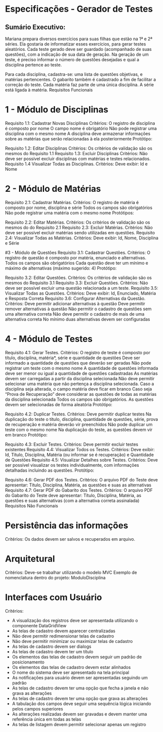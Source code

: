 # Especificações - Gerador de Testes

## Sumário Executivo:

Mariana prepara diversos exercícios para suas filhas que estão na 1ª e 2ª séries.  Ela gostaria de informatizar esses exercícios, para gerar testes aleatórios. Cada teste  gerado deve ser guardado (acompanhado de suas questões), com a indicação de sua  data de geração. Na geração de um teste, é preciso informar o número de questões  desejadas e qual a disciplina pertence ao teste.

Para cada disciplina, cadastra-se: uma lista de questões objetivas, e matérias pertencentes. O gabarito também é  cadastrado a fim de facilitar a correção do teste. Cada matéria faz parte de uma única  disciplina. A série está ligada à matéria. 
Requisitos Funcionais

# 1 - Módulo de Disciplinas
Requisito 1.1: Cadastrar Novas Disciplinas
Critérios:
O registro de disciplina é composto por nome
O campo nome é obrigatório
Não pode registrar uma disciplina com o mesmo nome
A disciplina deve armazenar informações sobre as matérias que serão relacionadas à ela posteriormente
Protótipo:

Requisito 1.2: Editar Disciplinas
	Critérios:
Os critérios de validação são os mesmos do Requisito 1.1
Requisito 1.3: Excluir Disciplinas
	Critérios:
Não deve ser possível excluir disciplinas com matérias e testes relacionados.
Requisito 1.4 Visualizar Todas as Disciplinas.
Critérios:
Deve exibir: Id e Nome

# 2 - Módulo de Matérias
Requisito 2.1: Cadastrar Matérias.
Critérios:
O registro de matéria é composto por nome, disciplina e série
Todos os campos são obrigatórios
Não pode registrar uma matéria com o mesmo nome
Protótipos:

Requisito 2.2: Editar Matérias.
	Critérios:
Os critérios de validação são os mesmos do do Requisito 2.1
Requisito 2.3: Excluir Matérias.
	Critérios:
Não deve ser possível excluir matérias sendo utilizadas em questões.
Requisito 2.4: Visualizar Todas as Matérias.
	Critérios:
Deve exibir: Id, Nome, Disciplina e Série



#3 - Módulo de Questões
Requisito 3.1: Cadastrar Questões.
Critérios:
O registro de questão é composto por matéria, enunciado e alternativas.
Todos os campos são obrigatórios
Cada questão deve ter um mínimo e máximo de alternativas (máximo sugerido: 4)
Protótipo:


Requisito 3.2: Editar Questões.
	Critérios:
Os critérios de validação são os mesmos do Requisito 3.1
Requisito 3.3: Excluir Questões.
	Critérios:
Não deve ser possível excluir uma questão relacionada a um teste.
Requisito 3.5: Visualizar Todas as Questões.
Critérios:
Deve exibir: Id, Enunciado, Matéria e Resposta Correta
Requisito 3.6: Configurar Alternativas da Questão.
Critérios:
Deve permitir adicionar alternativas à questão
Deve permitir remover alternativas à questão
Não permitir o cadastro de questões sem uma alternativa correta
Não deve permitir o cadastro de mais de uma alternativa correta
No mínimo duas alternativas devem ser configuradas

# 4 - Módulo de Testes
Requisito 4.1: Gerar Testes.
Critérios:
O registro de teste é composto por título, disciplina, matéria*, série e quantidade de questões
Deve ser informado a quantidade de questões que deverão ser geradas
Não pode registrar um teste com o mesmo nome
A quantidade de questões informada deve ser menor ou igual a quantidade de questões cadastradas
As matérias devem ser carregadas a partir da disciplina selecionada
Não deve permitir selecionar uma matéria que não pertença a disciplina selecionada.
Caso a disciplina seja alterada, o campo matéria deve ficar em branco
Caso seja “Prova de Recuperação” deve considerar as questões de todas as matérias da disciplina selecionada
Todos os campos são obrigatórios.
As questões devem ser selecionadas de forma aleatória
Protótipo:


Requisito 4.2: Duplicar Testes.
Critérios:
Deve permitir duplicar testes
Na duplicação do teste o título, disciplina, quantidade de questões, série, prova de recuperação e matéria deverão vir preenchidos
Não pode duplicar um teste com o mesmo nome
Na duplicação do teste, as questões devem vir em branco
Protótipo:







Requisito 4.3: Excluir Testes.
	Critérios:
Deve permitir excluir testes existentes
Requisito 4.4: Visualizar Todos os Testes.
Critérios:
Deve exibir: Id, Título, Disciplina, Matéria (ou informar se é recuperação) e Quantidade de Questões
Requisito 4.5: Visualizar Detalhes sobre Testes.
Critérios:
Deve ser possível visualizar os testes individualmente, com informações detalhadas incluindo as questões.
		Protótipo:
		

Requisito 4.6: Gerar PDF dos Testes.
Critérios:
O arquivo PDF do Teste deve apresentar: Título, Disciplina, Matéria, as questões e suas as alternativas
Requisito 4.7: Gerar PDF do Gabarito dos Testes.
Critérios:
O arquivo PDF do Gabarito do Teste deve apresentar: Título, Disciplina, Matéria, as questões e suas alternativas (com a alternativa correta assinalada)
Requisitos Não Funcionais

# Persistência das informações
Critérios:
Os dados devem ser salvos e recuperados em arquivo.

# Arquitetural 
Critérios:
Deve-se trabalhar utilizando o modelo MVC
Exemplo de nomenclatura dentro do projeto: ModuloDisciplina

# Interfaces com Usuário
Critérios:	
* A visualização dos registros deve ser apresentada utilizando o componente DataGridView
* As telas de cadastro devem aparecer centralizadas
* Não deve permitir redimensionar telas de cadastro
* Não deve permitir minimizar ou maximizar telas de cadastro
* As telas de cadastro devem ser dialogs
* As telas de cadastro devem ter um título
* Os elementos das telas de cadastro devem seguir um padrão de posicionamento
* Os elementos das telas de cadastro devem estar alinhados
* O nome do sistema deve ser apresentado na tela principal
* As notificações para usuário devem ser apresentadas seguindo um padrão
* As telas de cadastro devem ter uma opção que fecha a janela e não grava as alterações
* As telas de cadastro devem ter uma opção que grava as alterações
* A tabulação dos campos deve seguir uma sequência lógica iniciando pelos campos superiores
* As alterações realizadas devem ser gravadas e devem manter uma referência única em todas as telas
* As telas de listagem devem permitir selecionar apenas um registro
